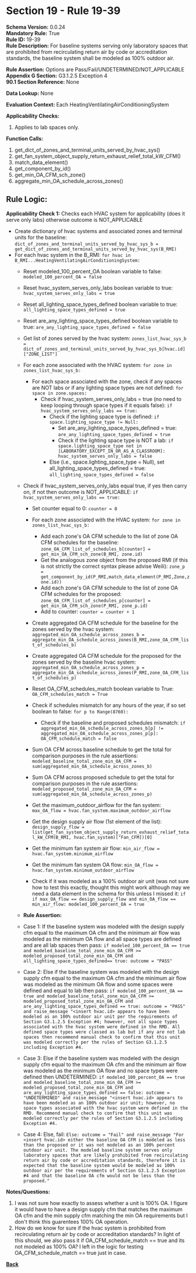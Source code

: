 # Section 19 - Rule 19-39                 
**Schema Version:** 0.0.24      
**Mandatory Rule:** True    
**Rule ID:** 19-39                   
**Rule Description:**  For baseline systems serving only laboratory spaces that are prohibited from recirculating return air by code or accreditation standards, the baseline system shall be modeled as 100% outdoor air. 

**Rule Assertion:** Options are Pass/Fail/UNDETERMINED/NOT_APPLICABLE     
**Appendix G Section:** G3.1.2.5 Exception 4           
**90.1 Section Reference:** None  

**Data Lookup:** None    

**Evaluation Context:** Each HeatingVentilatingAirConditioningSystem  

**Applicability Checks:**  
1. Applies to lab spaces only.    
   
**Function Calls:**  
1. get_dict_of_zones_and_terminal_units_served_by_hvac_sys()    
2. get_fan_system_object_supply_return_exhaust_relief_total_kW_CFM() 
3. match_data_element()  
4. get_component_by_id()  
5. get_min_OA_CFM_sch_zone()  
6. aggregate_min_OA_schedule_across_zones()  

## Rule Logic:   
**Applicability Check 1:**  Checks each HVAC system for applicability  (does it serve only labs) otherwise outcome is NOT_APPLICABLE
- Create dictionary of hvac systems and associated zones and terminal units for the baseline: `dict_of_zones_and_terminal_units_served_by_hvac_sys_b = get_dict_of_zones_and_terminal_units_served_by_hvac_sys(B_RMI)`   
- For each hvac system in the B_RMI: `for hvac in B_RMI...HeatingVentilatingAirConditioningSystem:`  
    - Reset modeled_100_percent_OA boolean variable to false: `modeled_100_percent_OA = false`  
    - Reset hvac_system_serves_only_labs boolean variable to true: `hvac_system_serves_only_labs = true`  
    - Reset all_lighting_space_types_defined boolean variable to true: `all_lighting_space_types_defined = true`  
    - Reset are_any_lighting_space_types_defined boolean variable to true: `are_any_lighting_space_types_defined = false`  
    
    - Get list of zones served by the hvac system: `zones_list_hvac_sys_b = dict_of_zones_and_terminal_units_served_by_hvac_sys_b[hvac.id]["ZONE_LIST"]`  
    
    - For each zone associated with the HVAC system: `for zone in zones_list_hvac_sys_b:`  
        - For each space associated with the zone, check if any spaces are NOT labs or if any lighting space types are not defined: `for space in zone.spaces:`
            - Check if hvac_system_serves_only_labs = true (no need to keep looping through space types if it equals false): `if hvac_system_serves_only_labs == true:`  
                - Check if the lighting space type is defined: `if space.lighting_space_type != Null:`    
                    - Set are_any_lighting_space_types_defined = true: `are_any_lighting_space_types_defined = true`  
                    - Check if the lighting space type is NOT a lab: `if space.lighting_space_type not in [LABORATORY_EXCEPT_IN_OR_AS_A_CLASSROOM]: hvac_system_serves_only_labs = false`    
                - Else (i.e., space.lighting_space_type = Null), set all_lighting_space_types_defined = true: `all_lighting_space_types_defined = false`                 
    - Check if hvac_system_serves_only_labs equal true, if yes then carry on, if not then outcome is NOT_APPLICABLE: `if hvac_system_serves_only_labs == true:`  
        - Set counter equal to 0: `counter = 0`  
        - For each zone associated with the HVAC system: `for zone in zones_list_hvac_sys_b:`  
            - Add each zone's OA CFM schedule to the list of zone OA CFM schedules for the baseline: `zone_OA_CFM_list_of_schedules_b[counter] = get_min_OA_CFM_sch_zone(B_RMI, zone.id)`  
            - Get the analogous zone object from the proposed RMI (if this is not strictly the correct syntax please advise Weili): `zone_p = get_component_by_id(P_RMI,match_data_element(P_RMI,Zone,zone.id))`    
            - Add each zone's OA CFM schedule to the list of zone OA CFM schedules for the proposed: `zone_OA_CFM_list_of_schedules_p[counter] = get_min_OA_CFM_sch_zone(P_RMI, zone_p.id)`  
            - Add to counter: `counter = counter + 1`

        - Create aggregated OA CFM schedule for the baseline for the zones served by the hvac system: `aggregated_min_OA_schedule_across_zones_b = aggregate_min_OA_schedule_across_zones(B_RMI,zone_OA_CFM_list_of_schedules_b)`  
        - Create aggregated OA CFM schedule for the proposed for the zones served by the baseline hvac system: `aggregated_min_OA_schedule_across_zones_p = aggregate_min_OA_schedule_across_zones(P_RMI,zone_OA_CFM_list_of_schedules_p)`  
        - Reset OA_CFM_schedules_match boolean variable to True: `OA_CFM_schedules_match = True`  
        - Check if schedules mismatch for any hours of the year, if so set boolean to false: `for p to Range(8760):`  
            - Check if the baseline and proposed schedules mismatch: `if aggregated_min_OA_schedule_across_zones_b[p] != aggregated_min_OA_schedule_across_zones_p[p]: OA_CFM_schedule_match = false`   
        - Sum OA CFM across baseline schedule to get the total for comparison purposes in the rule assertions: `modeled_baseline_total_zone_min_OA_CFM = sum(aggregated_min_OA_schedule_across_zones_b)`  
        - Sum OA CFM across proposed schedule to get the total for comparison purposes in the rule assertions: `modeled_proposed_total_zone_min_OA_CFM = sum(aggregated_min_OA_schedule_across_zones_p)`  

        - Get the maximum_outdoor_airflow for the fan system: `max_OA_flow = hvac.fan_system.maximum_outdoor_airflow`  
        - Get the design supply air flow (1st element of the list): `design_supply_flow = list(get_fan_system_object_supply_return_exhaust_relief_total_kW_CFM(B_RMI, hvac.fan_system)["Fan_CFM])[0]`  
        - Get the minimum fan system air flow: `min_air_flow = hvac.fan_system.minimum_airflow`  
        - Get the minimum fan system OA flow: `min_OA_flow = hvac.fan_system.minimum_outdoor_airflow` 
        - Check if it was modeled as a 100% outdoor air unit (was not sure how to test this exactly, thought this might work although may we need a data element in the schema for this unless I missed it: `if if max_OA_flow == design_supply_flow and min_OA_flow == min_air_flow: modeled_100_percent_OA = true`  
        
    - **Rule Assertion:** 
    - Case 1: If the baseline system was modeled with the design supply cfm equal to the maximum OA cfm and the minimum air flow was modeled as the minimum OA flow and all space types are defined and are all lab spaces then pass: `if modeled_100_percent_OA == true and modeled_baseline_total_zone_min_OA_CFM >= modeled_proposed_total_zone_min_OA_CFM and all_lighting_space_types_defined== true: outcome = "PASS"`  
    - Case 2: Else if the baseline system was modeled with the design supply cfm equal to the maximum OA cfm and the minimum air flow was modeled as the minimum OA flow and some spaces were defined and equal to lab then pass: `if modeled_100_percent_OA == true and modeled_baseline_total_zone_min_OA_CFM >= modeled_proposed_total_zone_min_OA_CFM and are_any_lighting_space_types_defined == true: outcome = "PASS" and raise_message "<insert hvac.id> appears to have been modeled as an 100% outdoor air unit per the requirements of Section G3.1.2.5 Exception #4; however, not all space types associated with the hvac system were defined in the RMD. All defined space types were classed as lab but if any are not lab spaces then recommend manual check to confirm that this unit was modeled correctly per the rules of Section G3.1.2.5 including Exception #4. `  
    - Case 3: Else if the baseline system was modeled with the design supply cfm equal to the maximum OA cfm and the minimum air flow was modeled as the minimum OA flow and no space types were defined then UNDETERMINED: `if modeled_100_percent_OA == true and modeled_baseline_total_zone_min_OA_CFM >= modeled_proposed_total_zone_min_OA_CFM and are_any_lighting_space_types_defined == false: outcome = "UNDETERMINED" and raise_message "<insert hvac.id> appears to have been modeled as an 100% outdoor air unit; however, no space types associated with the hvac system were defined in the RMD. Recommend manual check to confirm that this unit was modeled correctly per the rules of Section G3.1.2.5 including Exception #4.`    
    - Case 4: Else, fail: `Else: outcome = "Fail" and raise_message "For <insert hvac.id> either the baseline OA CFM is modeled as less than the proposed or it was not modeled as an 100% percent outdoor air unit. The modeled baseline system serves only laboratory spaces that are likely prohibited from recirculating return air by code or accreditation standards, therefore it is expected that the baseline system would be modeled as 100% outdoor air per the requirements of Section G3.1.2.5 Exception #4 and that the baseline OA cfm would not be less than the proposed."`  


**Notes/Questions:**   
1. I was not sure how exactly to assess whether a unit is 100% OA. I figure it would have to have a design supply cfm that matches the maximum OA cfm and the min supply cfm matching the min OA requirements but I don't think this guarentees 100% OA operation. 
2. How do we know for sure if the hvac system is prohibited from recirculating return air by code or accreditation standards? In light of this should, we also pass it if OA_CFM_schedule_match == true and its not modeled as 100% OA? I left in the logic for testing OA_CFM_schedule_match == true just in case.

**[Back](_toc.md)**